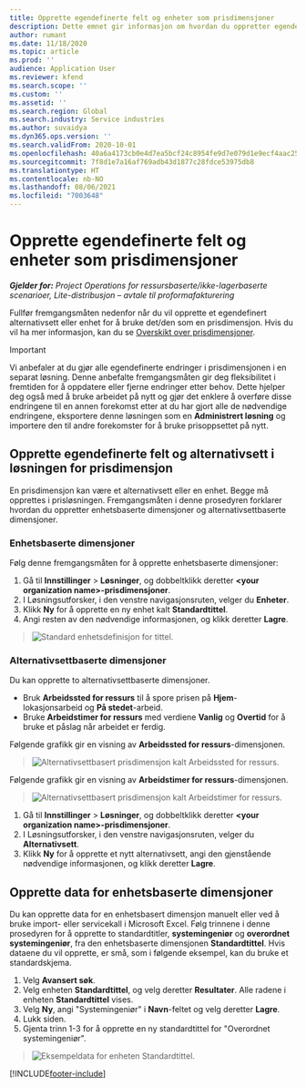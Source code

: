 ```yaml
---
title: Opprette egendefinerte felt og enheter som prisdimensjoner
description: Dette emnet gir informasjon om hvordan du oppretter egendefinerte alternativsett eller enheter.
author: rumant
ms.date: 11/18/2020
ms.topic: article
ms.prod: ''
audience: Application User
ms.reviewer: kfend
ms.search.scope: ''
ms.custom: ''
ms.assetid: ''
ms.search.region: Global
ms.search.industry: Service industries
ms.author: suvaidya
ms.dyn365.ops.version: ''
ms.search.validFrom: 2020-10-01
ms.openlocfilehash: 40a6a4173cb0e4d7ea5bcf24c8954fe9d7e079d1e9ecf4aac252b5133f12d3ff
ms.sourcegitcommit: 7f8d1e7a16af769adb43d1877c28fdce53975db8
ms.translationtype: HT
ms.contentlocale: nb-NO
ms.lasthandoff: 08/06/2021
ms.locfileid: "7003648"
---
```

# <a name="create-custom-fields-and-entities-as-pricing-dimensions"></a>Opprette egendefinerte felt og enheter som prisdimensjoner

_**Gjelder for:** Project Operations for ressursbaserte/ikke-lagerbaserte scenarioer, Lite-distribusjon – avtale til proformafakturering_

Fullfør fremgangsmåten nedenfor når du vil opprette et egendefinert alternativsett eller enhet for å bruke det/den som en prisdimensjon. Hvis du vil ha mer informasjon, kan du se [Overskikt over prisdimensjoner](pricing-dimensions-overview.md).  

> [!IMPORTANT]
> Vi anbefaler at du gjør alle egendefinerte endringer i prisdimensjonen i en separat løsning. Denne anbefalte fremgangsmåten gir deg fleksibilitet i fremtiden for å oppdatere eller fjerne endringer etter behov. Dette hjelper deg også med å bruke arbeidet på nytt og gjør det enklere å overføre disse endringene til en annen forekomst etter at du har gjort alle de nødvendige endringene, eksportere denne løsningen som en **Administrert løsning** og importere den til andre forekomster for å bruke prisoppsettet på nytt.

  
## <a name="create-custom-fields-and-option-sets-in-the-pricing-dimension-solution"></a>Opprette egendefinerte felt og alternativsett i løsningen for prisdimensjon

En prisdimensjon kan være et alternativsett eller en enhet. Begge må opprettes i prisløsningen. Fremgangsmåten i denne prosedyren forklarer hvordan du oppretter enhetsbaserte dimensjoner og alternativsettbaserte dimensjoner.

### <a name="entity-based-dimensions"></a>Enhetsbaserte dimensjoner
Følg denne fremgangsmåten for å opprette enhetsbaserte dimensjoner:

1. Gå til **Innstillinger** > **Løsninger**, og dobbeltklikk deretter **\<your organization name>-prisdimensjoner**.
2. I Løsningsutforsker, i den venstre navigasjonsruten, velger du **Enheter**.
3. Klikk **Ny** for å opprette en ny enhet kalt **Standardtittel**. 
4. Angi resten av den nødvendige informasjonen, og klikk deretter **Lagre**.

> ![Standard enhetsdefinisjon for tittel.](media/Standard-Title-entity-definition.png)

### <a name="option-set-based-dimensions"></a>Alternativsettbaserte dimensjoner 
Du kan opprette to alternativsettbaserte dimensjoner. 

- Bruk **Arbeidssted for ressurs** til å spore prisen på **Hjem**-lokasjonsarbeid og **På stedet**-arbeid. 
- Bruke **Arbeidstimer for ressurs** med verdiene **Vanlig** og **Overtid** for å bruke et påslag når arbeidet er ferdig.

Følgende grafikk gir en visning av **Arbeidssted for ressurs**-dimensjonen. 

> ![Alternativsettbasert prisdimensjon kalt Arbeidssted for ressurs.](media/Option-set-PD-called-Resource-Work-Location.png)

Følgende grafikk gir en visning av **Arbeidstimer for ressurs**-dimensjonen. 

> ![Alternativsettbasert prisdimensjon kalt Arbeidstimer for ressurs.](media/Option-set-PD-called-Resource-Work-Hours.png)

1. Gå til **Innstillinger** > **Løsninger**, og dobbeltklikk deretter **\<your organization name>-prisdimensjoner**. 
2. I Løsningsutforsker, i den venstre navigasjonsruten, velger du **Alternativsett**. 
3. Klikk **Ny** for å opprette et nytt alternativsett, angi den gjenstående nødvendige informasjonen, og klikk deretter **Lagre**.

## <a name="create-data-for-entity-based-dimensions"></a>Opprette data for enhetsbaserte dimensjoner

Du kan opprette data for en enhetsbasert dimensjon manuelt eller ved å bruke import- eller servicekall i Microsoft Excel. Følg trinnene i denne prosedyren for å opprette to standardtitler, **systemingeniør** og **overordnet systemingeniør**, fra den enhetsbaserte dimensjonen **Standardtittel**. Hvis dataene du vil opprette, er små, som i følgende eksempel, kan du bruke et standardskjema.

1. Velg **Avansert søk**.
2. Velg enheten **Standardtittel**, og velg deretter **Resultater**. Alle radene i enheten **Standardtittel** vises.
3. Velg **Ny**, angi "Systemingeniør" i **Navn**-feltet og velg deretter **Lagre**.
4. Lukk siden. 
5. Gjenta trinn 1-3 for å opprette en ny standardtittel for "Overordnet systemingeniør".

> ![Eksempeldata for enheten Standardtittel.](media/ST-data.png)


[!INCLUDE[footer-include](../includes/footer-banner.md)]